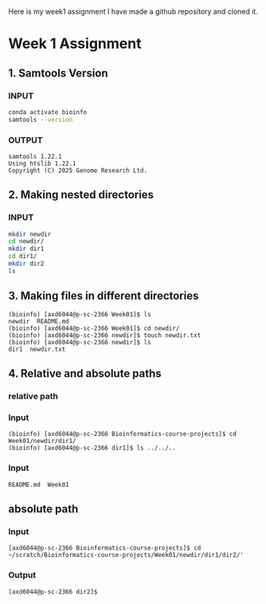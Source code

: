 Here is my week1 assignment
I have made a github repository and cloned it.

# Week 1 Assignment

## 1. Samtools Version
### INPUT
```bash
conda activate bioinfo
samtools --version
```
### OUTPUT
```
samtools 1.22.1
Using htslib 1.22.1
Copyright (C) 2025 Genome Research Ltd.
```
## 2. Making nested directories
### INPUT
```bash
mkdir newdir
cd newdir/
mkdir dir1
cd dir1/
mkdir dir2
ls
```

## 3. Making files in different directories
```
(bioinfo) [axd6044@p-sc-2366 Week01]$ ls
newdir  README.md
(bioinfo) [axd6044@p-sc-2366 Week01]$ cd newdir/
(bioinfo) [axd6044@p-sc-2366 newdir]$ touch newdir.txt
(bioinfo) [axd6044@p-sc-2366 newdir]$ ls
dir1  newdir.txt
```
## 4. Relative and absolute paths
### relative path 
### Input
```
(bioinfo) [axd6044@p-sc-2366 Bioinformatics-course-projects]$ cd Week01/newdir/dir1/
(bioinfo) [axd6044@p-sc-2366 dir1]$ ls ../../..
```
### Input
```
README.md  Week01
```
## absolute path
### Input
```
[axd6044@p-sc-2366 Bioinformatics-course-projects]$ cd ~/scratch/Bioinformatics-course-projects/Week01/newdir/dir1/dir2/'
```
### Output
```
[axd6044@p-sc-2366 dir2]$ 
```
